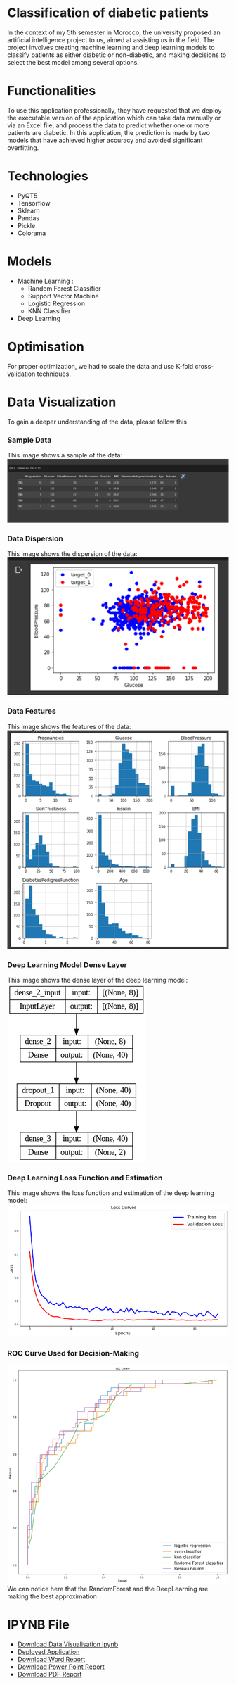 # Classification of diabetic patients
In the context of my 5th semester in Morocco, the university proposed an artificial intelligence project to us, aimed at assisting us in the field. The project involves creating machine learning and deep learning models to classify patients as either diabetic or non-diabetic, and making decisions to select the best model among several options.
# Functionalities
To use this application professionally, they have requested that we deploy the executable version of the application which can take data manually or via an Excel file, and process the data to predict whether one or more patients are diabetic. In this application, the prediction is made by two models that have achieved higher accuracy and avoided significant overfitting.

# Technologies
- PyQT5
- Tensorflow
- Sklearn
- Pandas
- Pickle
- Colorama

# Models
- Machine Learning :
    - Random Forest Classifier
    - Support Vector Machine
    - Logistic Regression
    - KNN Classifier
- Deep Learning

# Optimisation
For proper optimization, we had to scale the data and use K-fold cross-validation techniques.

# Data Visualization
To gain a deeper understanding of the data, please follow this 


### Sample Data
This image shows a sample of the data:
![Data Visualization](images/data.png)

### Data Dispersion
This image shows the dispersion of the data:
![Data Dispersion](images/dataDispersion.png)


### Data Features
This image shows the features of the data:
![Features](images/dataFeatures.png)

### Deep Learning Model Dense Layer
This image shows the dense layer of the deep learning model:
![Deep Learning](images/denselayer.png)

### Deep Learning Loss Function and Estimation
This image shows the loss function and estimation of the deep learning model:
![Deep Learning Loss](images/deeplearningloss.png)

### ROC Curve Used for Decision-Making
![ROC curve](images/roc.png)
We can notice here that the RandomForest and the DeepLearning are making the best approximation

# IPYNB File
- [Download Data Visualisation ipynb](DataVisualisation.ipynb)
- [Deployed Application](Application)
- [Download Word Report](report/report.docx)
- [Download Power Point Report](report/report.ppt)
- [Download PDF Report](report/report.pdf)
